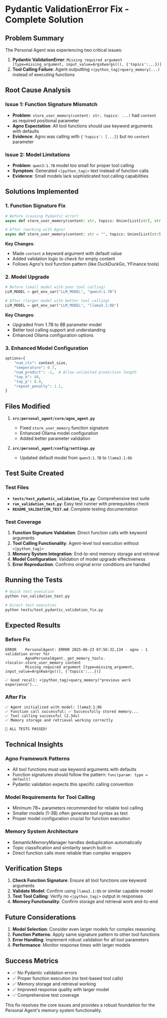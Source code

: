 # Pydantic ValidationError Fix - Complete Solution

## Problem Summary

The Personal Agent was experiencing two critical issues:

1. **Pydantic ValidationError**: `Missing required argument [type=missing_argument, input_value=ArgsKwargs((), {'topics':...})]`
2. **Tool Calling Failure**: Agent outputting `<|python_tag|>query_memory(...)` instead of executing functions

## Root Cause Analysis

### Issue 1: Function Signature Mismatch
- **Problem**: `store_user_memory(content: str, topics: ...)` had `content` as required positional parameter
- **Agno Expectation**: All tool functions should use keyword arguments with defaults
- **Evidence**: Agno was calling with `{'topics': [...]}` but no `content` parameter

### Issue 2: Model Limitations
- **Problem**: `qwen3:1.7B` model too small for proper tool calling
- **Symptom**: Generated `<|python_tag|>` text instead of function calls
- **Evidence**: Small models lack sophisticated tool calling capabilities

## Solutions Implemented

### 1. Function Signature Fix
```python
# Before (causing Pydantic error)
async def store_user_memory(content: str, topics: Union[List[str], str, None] = None)

# After (working with Agno)
async def store_user_memory(content: str = "", topics: Union[List[str], str, None] = None)
```

**Key Changes**:
- Made `content` a keyword argument with default value
- Added validation logic to check for empty content
- Follows Agno's tool function pattern (like DuckDuckGo, YFinance tools)

### 2. Model Upgrade
```python
# Before (small model with poor tool calling)
LLM_MODEL = get_env_var("LLM_MODEL", "qwen3:1.7B")

# After (larger model with better tool calling)
LLM_MODEL = get_env_var("LLM_MODEL", "llama3.1:8b")
```

**Key Changes**:
- Upgraded from 1.7B to 8B parameter model
- Better tool calling support and understanding
- Enhanced Ollama configuration options

### 3. Enhanced Model Configuration
```python
options={
    "num_ctx": context_size,
    "temperature": 0.7,
    "num_predict": -1,  # Allow unlimited prediction length
    "top_k": 40,
    "top_p": 0.9,
    "repeat_penalty": 1.1,
}
```

## Files Modified

1. **`src/personal_agent/core/agno_agent.py`**
   - Fixed `store_user_memory` function signature
   - Enhanced Ollama model configuration
   - Added better parameter validation

2. **`src/personal_agent/config/settings.py`**
   - Updated default model from `qwen3:1.7B` to `llama3.1:8b`

## Test Suite Created

### Test Files
- **`tests/test_pydantic_validation_fix.py`**: Comprehensive test suite
- **`run_validation_test.py`**: Easy test runner with prerequisites check
- **`README_VALIDATION_TEST.md`**: Complete testing documentation

### Test Coverage
1. **Function Signature Validation**: Direct function calls with keyword arguments
2. **Tool Calling Functionality**: Agent-level tool execution without `<|python_tag|>`
3. **Memory System Integration**: End-to-end memory storage and retrieval
4. **Model Configuration**: Validation of model upgrade effectiveness
5. **Error Reproduction**: Confirms original error conditions are handled

## Running the Tests

```bash
# Quick test execution
python run_validation_test.py

# Direct test execution
python tests/test_pydantic_validation_fix.py
```

## Expected Results

### Before Fix
```
ERROR    PersonalAgent: ERROR 2025-06-23 07:56:32,134 - agno - 1 validation error for 
         AgnoPersonalAgent._get_memory_tools.<locals>.store_user_memory content
         Missing required argument [type=missing_argument, input_value=ArgsKwargs((), {'topics':...})]

✅ Good recall: <|python_tag|>query_memory("previous work experience")...
```

### After Fix
```
✅ Agent initialized with model: llama3.1:8b
✅ Function call successful: ✅ Successfully stored memory...
✅ Tool calling successful (2.34s)
✅ Memory storage and retrieval working correctly

🎉 ALL TESTS PASSED!
```

## Technical Insights

### Agno Framework Patterns
- All tool functions must use keyword arguments with defaults
- Function signatures should follow the pattern: `func(param: type = default)`
- Pydantic validation expects this specific calling convention

### Model Requirements for Tool Calling
- Minimum 7B+ parameters recommended for reliable tool calling
- Smaller models (1-3B) often generate tool syntax as text
- Proper model configuration crucial for function execution

### Memory System Architecture
- SemanticMemoryManager handles deduplication automatically
- Topic classification and similarity search built-in
- Direct function calls more reliable than complex wrappers

## Verification Steps

1. **Check Function Signature**: Ensure all tool functions use keyword arguments
2. **Validate Model**: Confirm using `llama3.1:8b` or similar capable model
3. **Test Tool Calling**: Verify no `<|python_tag|>` output in responses
4. **Memory Functionality**: Confirm storage and retrieval work end-to-end

## Future Considerations

1. **Model Selection**: Consider even larger models for complex reasoning
2. **Function Patterns**: Apply same signature pattern to other tool functions
3. **Error Handling**: Implement robust validation for all tool parameters
4. **Performance**: Monitor response times with larger models

## Success Metrics

- ✅ No Pydantic validation errors
- ✅ Proper function execution (no text-based tool calls)
- ✅ Memory storage and retrieval working
- ✅ Improved response quality with larger model
- ✅ Comprehensive test coverage

This fix resolves the core issues and provides a robust foundation for the Personal Agent's memory system functionality.
